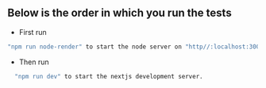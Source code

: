 ## Below is the order in which you run the tests

- First run

```bash
"npm run node-render" to start the node server on "http//:localhost:3000".
```

- Then run

```bash
  "npm run dev" to start the nextjs development server.
```
